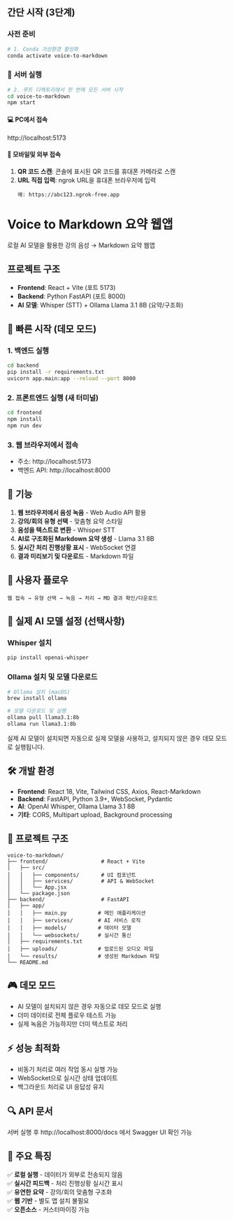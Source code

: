 ## 간단 시작 (3단계)

### **사전 준비**
```bash
# 1. Conda 가상환경 활성화
conda activate voice-to-markdown
```

### 🎯 **서버 실행**
```bash
# 2. 루트 디렉토리에서 한 번에 모든 서버 시작
cd voice-to-markdown
npm start
```
#### 💻 **PC에서 접속**
http://localhost:5173

#### 📱 **모바일및 외부 접속**
1. **QR 코드 스캔**: 콘솔에 표시된 QR 코드를 휴대폰 카메라로 스캔
2. **URL 직접 입력**: ngrok URL을 휴대폰 브라우저에 입력
   ```
   예: https://abc123.ngrok-free.app
   ```


# Voice to Markdown 요약 웹앱

로컬 AI 모델을 활용한 강의 음성 → Markdown 요약 웹앱

## 프로젝트 구조
- **Frontend**: React + Vite (포트 5173)
- **Backend**: Python FastAPI (포트 8000)  
- **AI 모델**: Whisper (STT) + Ollama Llama 3.1 8B (요약/구조화)

## 🚀 빠른 시작 (데모 모드)

### 1. 백엔드 실행
```bash
cd backend
pip install -r requirements.txt
uvicorn app.main:app --reload --port 8000
```

### 2. 프론트엔드 실행 (새 터미널)
```bash
cd frontend
npm install
npm run dev
```

### 3. 웹 브라우저에서 접속
- 주소: http://localhost:5173
- 백엔드 API: http://localhost:8000

## 🎯 기능
1. **웹 브라우저에서 음성 녹음** - Web Audio API 활용
2. **강의/회의 유형 선택** - 맞춤형 요약 스타일
3. **음성을 텍스트로 변환** - Whisper STT
4. **AI로 구조화된 Markdown 요약 생성** - Llama 3.1 8B
5. **실시간 처리 진행상황 표시** - WebSocket 연결
6. **결과 미리보기 및 다운로드** - Markdown 파일

## 📱 사용자 플로우
```
웹 접속 → 유형 선택 → 녹음 → 처리 → MD 결과 확인/다운로드
```

## 🔧 실제 AI 모델 설정 (선택사항)

### Whisper 설치
```bash
pip install openai-whisper
```

### Ollama 설치 및 모델 다운로드
```bash
# Ollama 설치 (macOS)
brew install ollama

# 모델 다운로드 및 실행
ollama pull llama3.1:8b
ollama run llama3.1:8b
```

실제 AI 모델이 설치되면 자동으로 실제 모델을 사용하고, 설치되지 않은 경우 데모 모드로 실행됩니다.

## 🛠️ 개발 환경
- **Frontend**: React 18, Vite, Tailwind CSS, Axios, React-Markdown
- **Backend**: FastAPI, Python 3.9+, WebSocket, Pydantic
- **AI**: OpenAI Whisper, Ollama Llama 3.1 8B
- **기타**: CORS, Multipart upload, Background processing

## 📁 프로젝트 구조
```
voice-to-markdown/
├── frontend/                 # React + Vite
│   ├── src/
│   │   ├── components/       # UI 컴포넌트
│   │   ├── services/         # API & WebSocket
│   │   └── App.jsx
│   └── package.json
├── backend/                  # FastAPI
│   ├── app/
│   │   ├── main.py          # 메인 애플리케이션
│   │   ├── services/        # AI 서비스 로직
│   │   ├── models/          # 데이터 모델
│   │   └── websockets/      # 실시간 통신
│   ├── requirements.txt
│   ├── uploads/             # 업로드된 오디오 파일
│   └── results/             # 생성된 Markdown 파일
└── README.md
```

## 🎮 데모 모드
- AI 모델이 설치되지 않은 경우 자동으로 데모 모드로 실행
- 더미 데이터로 전체 플로우 테스트 가능
- 실제 녹음은 가능하지만 더미 텍스트로 처리

## ⚡ 성능 최적화
- 비동기 처리로 여러 작업 동시 실행 가능
- WebSocket으로 실시간 상태 업데이트
- 백그라운드 처리로 UI 응답성 유지

## 🔍 API 문서
서버 실행 후 http://localhost:8000/docs 에서 Swagger UI 확인 가능

## 🎯 주요 특징
✅ **로컬 실행** - 데이터가 외부로 전송되지 않음  
✅ **실시간 피드백** - 처리 진행상황 실시간 표시  
✅ **유연한 요약** - 강의/회의 맞춤형 구조화  
✅ **웹 기반** - 별도 앱 설치 불필요  
✅ **오픈소스** - 커스터마이징 가능